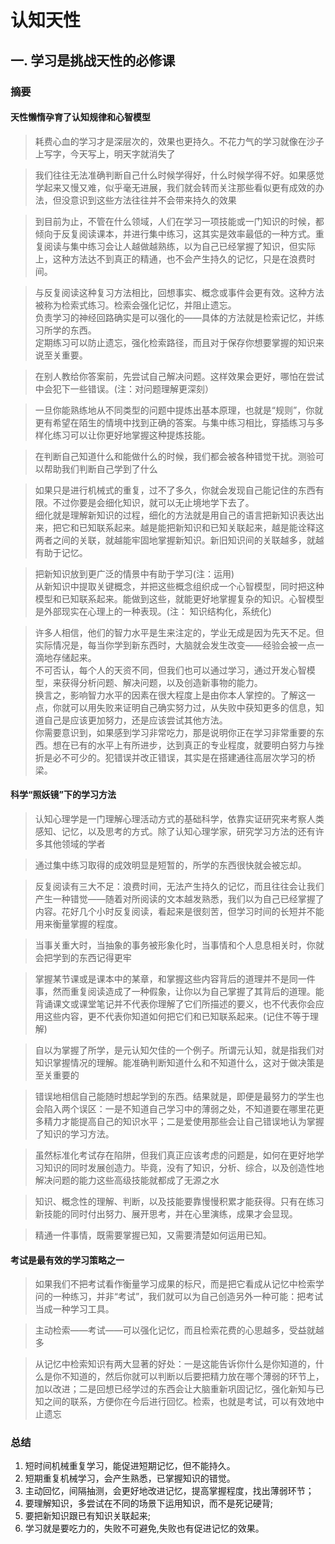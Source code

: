 # 认知天性

## 一. 学习是挑战天性的必修课

### 摘要

#### 天性懒惰孕育了认知规律和心智模型

> 耗费心血的学习才是深层次的，效果也更持久。不花力气的学习就像在沙子上写字，今天写上，明天字就消失了

> 我们往往无法准确判断自己什么时候学得好，什么时候学得不好。如果感觉学起来又慢又难，似乎毫无进展，我们就会转而关注那些看似更有成效的办法，但没意识到这些方法往往并不会带来持久的效果

> 到目前为止，不管在什么领域，人们在学习一项技能或一门知识的时候，都倾向于反复阅读课本，并进行集中练习，这其实是效率最低的一种方式。重复阅读与集中练习会让人越做越熟练，以为自己已经掌握了知识，但实际上，这种方法达不到真正的精通，也不会产生持久的记忆，只是在浪费时间。

> 与反复阅读这种复习方法相比，回想事实、概念或事件会更有效。这种方法被称为检索式练习。检索会强化记忆，并阻止遗忘。   
> 负责学习的神经回路确实是可以强化的——具体的方法就是检索记忆，并练习所学的东西。   
> 定期练习可以防止遗忘，强化检索路径，而且对于保存你想要掌握的知识来说至关重要。 

> 在别人教给你答案前，先尝试自己解决问题。这样效果会更好，哪怕在尝试中会犯下一些错误。(注：对问题理解更深刻）

> 一旦你能熟练地从不同类型的问题中提炼出基本原理，也就是“规则”，你就更有希望在陌生的情境中找到正确的答案。与集中练习相比，穿插练习与多样化练习可以让你更好地掌握这种提炼技能。

> 在判断自己知道什么和能做什么的时候，我们都会被各种错觉干扰。测验可以帮助我们判断自己学到了什么

> 如果只是进行机械式的重复，过不了多久，你就会发现自己能记住的东西有限。不过你要是会细化知识，就可以无止境地学下去了。  
> 细化就是理解新知识的过程，细化的方法就是用自己的语言把新知识表达出来，把它和已知联系起来。越是能把新知识和已知关联起来，越是能诠释这两者之间的关联，就越能牢固地掌握新知识。新旧知识间的关联越多，就越有助于记忆。

> 把新知识放到更广泛的情景中有助于学习(注：运用)  
> 从新知识中提取关键概念，并把这些概念组织成一个心智模型，同时把这种模型和已知联系起来。能做到这些，就能更好地掌握复杂的知识。心智模型是外部现实在心理上的一种表现。(注： 知识结构化，系统化)

> 许多人相信，他们的智力水平是生来注定的，学业无成是因为先天不足。但实际情况是，每当你学到新东西时，大脑就会发生改变——经验会被一点一滴地存储起来。  
> 不可否认，每个人的天资不同，但我们也可以通过学习，通过开发心智模型，来获得分析问题、解决问题，以及创造新事物的能力。  
> 换言之，影响智力水平的因素在很大程度上是由你本人掌控的。了解这一点，你就可以用失败来证明自己确实努力过，从失败中获知更多的信息，知道自己是应该更加努力，还是应该尝试其他方法。  
> 你需要意识到，如果感到学习非常吃力，那是说明你正在学习非常重要的东西。想在已有的水平上有所进步，达到真正的专业程度，就要明白努力与挫折是必不可少的。犯错误并改正错误，其实是在搭建通往高层次学习的桥梁。

#### 科学“照妖镜”下的学习方法

> 认知心理学是一门理解心理活动方式的基础科学，依靠实证研究来考察人类感知、记忆，以及思考的方式。除了认知心理学家，研究学习方法的还有许多其他领域的学者

> 通过集中练习取得的成效明显是短暂的，所学的东西很快就会被忘却。

> 反复阅读有三大不足：浪费时间，无法产生持久的记忆，而且往往会让我们产生一种错觉——随着对所阅读的文本越发熟悉，我们以为自己已经掌握了内容。花好几个小时反复阅读，看起来是很刻苦，但学习时间的长短并不能用来衡量掌握的程度。

> 当事关重大时，当抽象的事务被形象化时，当事情和个人息息相关时，你就会把学到的东西记得更牢

> 掌握某节课或是课本中的某章，和掌握这些内容背后的道理并不是同一件事，然而重复阅读造成了一种假象，让你以为自己掌握了其背后的道理。能背诵课文或课堂笔记并不代表你理解了它们所描述的要义，也不代表你会应用这些内容，更不代表你知道如何把它们和已知联系起来。(记住不等于理解)

> 自以为掌握了所学，是元认知欠佳的一个例子。所谓元认知，就是指我们对知识掌握情况的理解。能准确判断知道什么和不知道什么，这对于做决策是至关重要的

> 错误地相信自己能随时想起学到的东西。结果就是，即便是最努力的学生也会陷入两个误区：一是不知道自己学习中的薄弱之处，不知道要在哪里花更多精力才能提高自己的知识水平；二是爱使用那些会让自己错误地认为掌握了知识的学习方法。

> 虽然标准化考试存在陷阱，但我们真正应该考虑的问题是，如何在更好地学习知识的同时发展创造力。毕竟，没有了知识，分析、综合，以及创造性地解决问题的能力这些高级技能就都成了无源之水

> 知识、概念性的理解、判断，以及技能要靠慢慢积累才能获得。只有在练习新技能的同时付出努力、展开思考，并在心里演练，成果才会显现。

> 精通一件事情，既需要掌握已知，又需要清楚如何运用已知。

#### 考试是最有效的学习策略之一

> 如果我们不把考试看作衡量学习成果的标尺，而是把它看成从记忆中检索学问的一种练习，并非“考试”，我们就可以为自己创造另外一种可能：把考试当成一种学习工具。

> 主动检索——考试——可以强化记忆，而且检索花费的心思越多，受益就越多

> 从记忆中检索知识有两大显著的好处：一是这能告诉你什么是你知道的，什么是你不知道的，然后你就可以判断以后要把精力放在哪个薄弱的环节上，加以改进；二是回想已经学过的东西会让大脑重新巩固记忆，强化新知与已知之间的联系，方便你在今后进行回忆。检索，也就是考试，可以有效地中止遗忘

### 总结

1. 短时间机械重复学习，能促进短期记忆，但不能持久。
2. 短期重复机械学习，会产生熟悉，已掌握知识的错觉。
3. 主动回忆，间隔抽测，会更好地改进记忆，提高掌握程度，找出薄弱环节；
4. 要理解知识，多尝试在不同的场景下运用知识，而不是死记硬背;
5. 要把新知识跟已有知识关联起来;
6. 学习就是要吃力的，失败不可避免,失败也有促进记忆的效果。
